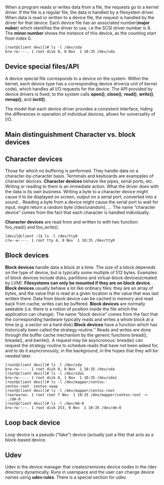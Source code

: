 When a program reads or writes data from a file, the requests go to a kernel driver. If the file is a regular file, the data is handled by a filesystem driver. When data is read or written to a device file, the request is handled by the driver for that device. Each device file has an associated number(**major nuber**) which identifies the driver to use, i.e the SCSI driver number is 8. The **minor number** shows the instance of this device, as the counting start from index 0.  
```{r, engine='bash', count_lines}
[root@client devil]# ls -l /dev/sda
brw-rw----. 1 root disk 8, 0 Nov  1 10:35 /dev/sda
```

## Device special files/API
A device special file corresponds to a device on the system. Within the kernel, each device type has a corresponding device driver(a unit of kernel code), which handles all I/O requests for the device.  The API provided by device drivers is fixed,  to the system calls **open()**, **close()**, **read()**, **write()**, **mmap()**, and **ioctl()**.

The model that each device driver provides a consistent interface, hiding the differences in operation of individual devices, allows for universality of I/O.

## Main distinguishment Character vs. block devices

## Character devices
Those for which no buffering is performed. They handle data on a character-by-character basis. Terminals and keyboards are exampples of character devices. **Character devices** behave like pipes, serial ports, etc. Writing or reading to them is an immediate action. What the driver does with the data is its own business. Writing a byte to a character device might cause it to be displayed on screen, output on a serial port, converted into a sound... Reading a byte from a device might cause the serial port to wait for input, might return a random byte (/dev/urandom), ... The name “character device” comes from the fact that each character is handled individually.

**Character devices** are read from and written to with two function: foo_read() and foo_write().

```{r, engine='bash', count_lines}
[devil@client ~]$ ls -l /dev/tty0
crw--w----. 1 root tty 4, 0 Nov  1 10:35 /dev/tty0
```

## Block devices
**Block devices** handle data a block at a time. The size of a block depeneds on the type of device, but is typically some multiple of 512 bytes. Examples of block devices include disks, partitions and virtual-block devices(created by LVM). **Filesystems can only be mounted if they are on block device.** . **Block devices** usually behave a lot like ordinary files: they are an array of bytes, and the value that is read at a given location is the value that was last written there. Data from block device can be cached in memory and read back from cache; writes can be buffered. **Block devices** are normally seekable (i.e. there is a notion of position inside the file which the application can change). The name “block device” comes from the fact that the corresponding hardware typically reads and writes a whole block at a time (e.g. a sector on a hard disk).**Block devices** have a function which has historically been called the strategy routine.'' Reads and writes are done through the buffer cache mechanism by the generic functions bread(), breada(), and bwrite(). A request may be asyncronous: breada() can request the strategy routine to schedule reads that have not been asked for, and to do it asyncronously, in the background, in the hopes that they will be needed later.

```{r, engine='bash', count_lines}
[root@client devil]# ls -l /dev/sda
brw-rw----. 1 root disk 8, 0 Nov  1 10:35 /dev/sda
[root@client devil]# ls -l /dev/sda1
brw-rw----. 1 root disk 8, 1 Nov  1 10:35 /dev/sda1
[root@client devil]# ls -l /dev/mapper/centos-
centos-root  centos-swap  
[root@client devil]# ls -l /dev/mapper/centos-root 
lrwxrwxrwx. 1 root root 7 Nov  1 10:35 /dev/mapper/centos-root -> ../dm-0
[root@client devil]# ls -l /dev/dm-0
brw-rw----. 1 root disk 253, 0 Nov  1 10:35 /dev/dm-0
```
## Loop back device
Loop device is a pseudo ("fake") device (actually just a file) that acts as a block-based device.  

## Udev
Udev is the device manager that creates/removes device nodes in the /dev directory dynamically. Runs in userspace and the user can change device names using **udev rules**. There is a special section for udev.










